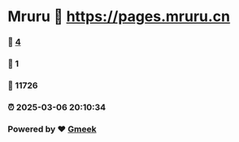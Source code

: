 # Mruru :link: https://pages.mruru.cn 
### :page_facing_up: [4](https://pages.mruru.cn/tag.html) 
### :speech_balloon: 1 
### :hibiscus: 11726 
### :alarm_clock: 2025-03-06 20:10:34 
### Powered by :heart: [Gmeek](https://github.com/Meekdai/Gmeek)
